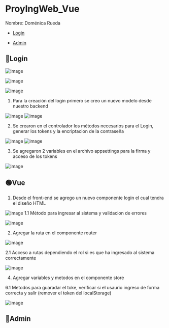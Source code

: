 # ProyIngWeb_Vue
Nombre: Doménica Rueda

* [Login](#:bust_in_silhouette:Login)

* [Admin](#:closed_lock_with_key:Admin)
## :bust_in_silhouette:Login


![image](https://user-images.githubusercontent.com/62667937/195994935-52cac8e7-8c6b-4ba1-82fc-7379b367ef93.png)

![image](https://user-images.githubusercontent.com/62667937/195994957-63361793-1a92-4be0-aef8-06089e153e1d.png)

![image](https://user-images.githubusercontent.com/62667937/195994983-ebcf9d6a-cce5-4288-9b35-f082d155fb27.png)



1. Para la creación del login primero se creo un nuevo modelo desde nuestro backend 


![image](https://user-images.githubusercontent.com/62667937/195994360-a475c5ee-ea4c-442d-b2e6-22378e0094d7.png)
![image](https://user-images.githubusercontent.com/62667937/195994367-5a00ab0e-030f-43a2-b334-8aee007d6cfb.png)


2. Se crearon en el controlador los métodos necesarios para el Login, generar los tokens y la encriptacion de la contraseña 


![image](https://user-images.githubusercontent.com/62667937/195994434-ee1ad190-a762-446a-b217-6cdccd570f7e.png)
![image](https://user-images.githubusercontent.com/62667937/195994453-0eb718ca-d712-4854-b094-c79c64937e9b.png)


3. Se agregaron 2 variables en el archivo appsettings para la firma y acceso de los tokens 


![image](https://user-images.githubusercontent.com/62667937/195994509-03f79079-fdf1-4fea-a716-51b40700728d.png)


## :green_circle:Vue

1. Desde el front-end se agrego un nuevo componente  login el cual tendra el diseño HTML


![image](https://user-images.githubusercontent.com/62667937/195994637-31b5fb85-41f9-447d-8d42-d3e6633aecb0.png)
 1.1 Método para ingresar al sistema y validacion de errores
 
 
 ![image](https://user-images.githubusercontent.com/62667937/195994700-33c19c34-c628-4078-bf18-a7bb6e566340.png)

2. Agregar la ruta en el componente router 

![image](https://user-images.githubusercontent.com/62667937/195994720-f2b8fc2a-460a-46da-bee3-b80715eb0d02.png)


 2.1 Acceso a rutas dependiendo el rol si es que ha ingresado al sistema correctamente
 
 
 ![image](https://user-images.githubusercontent.com/62667937/195994752-2fd20f8a-e7c1-45a9-86b6-b9e6919510dd.png)

4. Agregar variables y metodos en el componente store


6.1 Metodos para guaradar el toke, verificar si el usaurio ingreso de forma correcta y salir (remover el token del localStorage)


![image](https://user-images.githubusercontent.com/62667937/195994839-4e54f097-95f3-4863-8b4d-fd525b2bd586.png)

## :closed_lock_with_key:Admin


